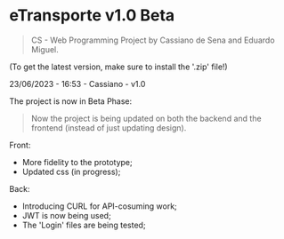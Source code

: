 # eTransporte v1.0 Beta

>CS - Web Programming Project by Cassiano de Sena and Eduardo Miguel.

(To get the latest version, make sure to install the '.zip' file!)

23/06/2023 - 16:53 - Cassiano - v1.0

The project is now in Beta Phase:
>Now the project is being updated on both the backend and the frontend (instead of just updating design).

Front:
- More fidelity to the prototype;
- Updated css (in progress);

Back:
- Introducing CURL for API-cosuming work;
- JWT is now being used;
- The 'Login' files are being tested;
